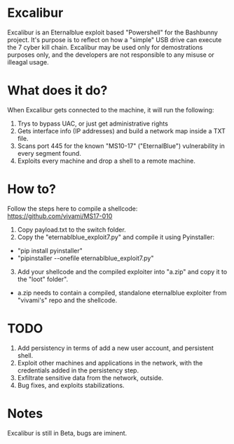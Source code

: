 # Excalibur
Excalibur is an Eternalblue exploit based "Powershell" for the Bashbunny project.
It's purpose is to reflect on how a "simple" USB drive can execute the 7 cyber kill chain.
Excalibur may be used only for demostrations purposes only, and the developers are not responsible to any misuse or illeagal usage.


# What does it do?
When Excalibur gets connected to the machine, it will run the following:

1. Trys to bypass UAC, or just get administrative rights
2. Gets interface info (IP addresses) and build a network map inside a TXT file.
3. Scans port 445 for the known "MS10-17" ("EternalBlue") vulnerability in every segment found.
4. Exploits every machine and drop a shell to a remote machine.


# How to?
Follow the steps here to compile a shellcode:
https://github.com/vivami/MS17-010

1. Copy payload.txt to the switch folder.
2. Copy the "eternablblue_exploit7.py" and compile it using Pyinstaller:
* "pip install pyinstaller"
* "pipinstaller --onefile eternablblue_exploit7.py"

3. Add your shellcode and the compiled exploiter into "a.zip" and copy it to the "loot" folder".
* a.zip needs to contain a compiled, standalone eternalblue exploiter from "vivami's" repo and the shellcode.


# TODO
1. Add persistency in terms of add a new user account, and persistent shell.
2. Exploit other machines and applications in the network, with the credentials added in the persistency step.
3. Exfiltrate sensitive data from the network, outside.
4. Bug fixes, and exploits stabilizations.


# Notes
Excalibur is still in Beta, bugs are iminent.
